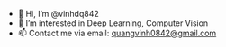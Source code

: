 - 👋 Hi, I’m @vinhdq842
- 👀 I’m interested in Deep Learning, Computer Vision
- 📫 Contact me via email: quangvinh0842@gmail.com

<!---
vinhdq842/vinhdq842 is a ✨ special ✨ repository because its `README.md` (this file) appears on your GitHub profile.
You can click the Preview link to take a look at your changes.
--->
